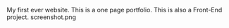 My first ever website.
This is a one page portfolio.
This is also a Front-End project.
screenshot.png
